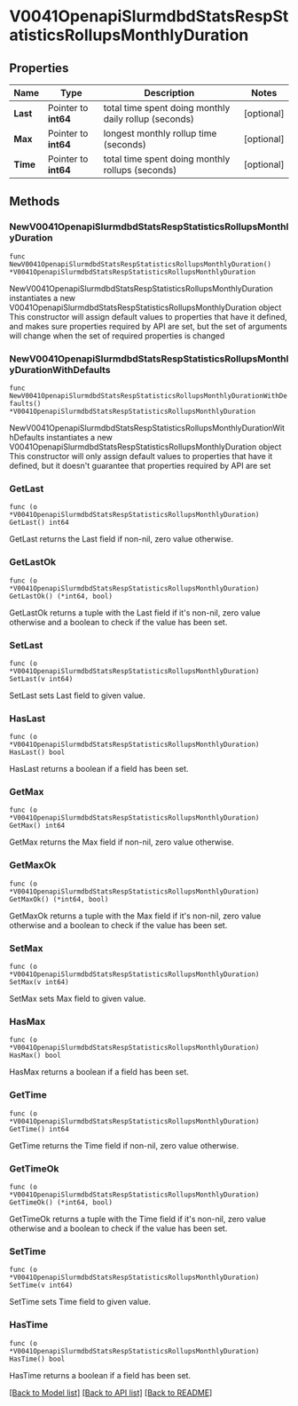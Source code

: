 # V0041OpenapiSlurmdbdStatsRespStatisticsRollupsMonthlyDuration

## Properties

Name | Type | Description | Notes
------------ | ------------- | ------------- | -------------
**Last** | Pointer to **int64** | total time spent doing monthly daily rollup (seconds) | [optional] 
**Max** | Pointer to **int64** | longest monthly rollup time (seconds) | [optional] 
**Time** | Pointer to **int64** | total time spent doing monthly rollups (seconds) | [optional] 

## Methods

### NewV0041OpenapiSlurmdbdStatsRespStatisticsRollupsMonthlyDuration

`func NewV0041OpenapiSlurmdbdStatsRespStatisticsRollupsMonthlyDuration() *V0041OpenapiSlurmdbdStatsRespStatisticsRollupsMonthlyDuration`

NewV0041OpenapiSlurmdbdStatsRespStatisticsRollupsMonthlyDuration instantiates a new V0041OpenapiSlurmdbdStatsRespStatisticsRollupsMonthlyDuration object
This constructor will assign default values to properties that have it defined,
and makes sure properties required by API are set, but the set of arguments
will change when the set of required properties is changed

### NewV0041OpenapiSlurmdbdStatsRespStatisticsRollupsMonthlyDurationWithDefaults

`func NewV0041OpenapiSlurmdbdStatsRespStatisticsRollupsMonthlyDurationWithDefaults() *V0041OpenapiSlurmdbdStatsRespStatisticsRollupsMonthlyDuration`

NewV0041OpenapiSlurmdbdStatsRespStatisticsRollupsMonthlyDurationWithDefaults instantiates a new V0041OpenapiSlurmdbdStatsRespStatisticsRollupsMonthlyDuration object
This constructor will only assign default values to properties that have it defined,
but it doesn't guarantee that properties required by API are set

### GetLast

`func (o *V0041OpenapiSlurmdbdStatsRespStatisticsRollupsMonthlyDuration) GetLast() int64`

GetLast returns the Last field if non-nil, zero value otherwise.

### GetLastOk

`func (o *V0041OpenapiSlurmdbdStatsRespStatisticsRollupsMonthlyDuration) GetLastOk() (*int64, bool)`

GetLastOk returns a tuple with the Last field if it's non-nil, zero value otherwise
and a boolean to check if the value has been set.

### SetLast

`func (o *V0041OpenapiSlurmdbdStatsRespStatisticsRollupsMonthlyDuration) SetLast(v int64)`

SetLast sets Last field to given value.

### HasLast

`func (o *V0041OpenapiSlurmdbdStatsRespStatisticsRollupsMonthlyDuration) HasLast() bool`

HasLast returns a boolean if a field has been set.

### GetMax

`func (o *V0041OpenapiSlurmdbdStatsRespStatisticsRollupsMonthlyDuration) GetMax() int64`

GetMax returns the Max field if non-nil, zero value otherwise.

### GetMaxOk

`func (o *V0041OpenapiSlurmdbdStatsRespStatisticsRollupsMonthlyDuration) GetMaxOk() (*int64, bool)`

GetMaxOk returns a tuple with the Max field if it's non-nil, zero value otherwise
and a boolean to check if the value has been set.

### SetMax

`func (o *V0041OpenapiSlurmdbdStatsRespStatisticsRollupsMonthlyDuration) SetMax(v int64)`

SetMax sets Max field to given value.

### HasMax

`func (o *V0041OpenapiSlurmdbdStatsRespStatisticsRollupsMonthlyDuration) HasMax() bool`

HasMax returns a boolean if a field has been set.

### GetTime

`func (o *V0041OpenapiSlurmdbdStatsRespStatisticsRollupsMonthlyDuration) GetTime() int64`

GetTime returns the Time field if non-nil, zero value otherwise.

### GetTimeOk

`func (o *V0041OpenapiSlurmdbdStatsRespStatisticsRollupsMonthlyDuration) GetTimeOk() (*int64, bool)`

GetTimeOk returns a tuple with the Time field if it's non-nil, zero value otherwise
and a boolean to check if the value has been set.

### SetTime

`func (o *V0041OpenapiSlurmdbdStatsRespStatisticsRollupsMonthlyDuration) SetTime(v int64)`

SetTime sets Time field to given value.

### HasTime

`func (o *V0041OpenapiSlurmdbdStatsRespStatisticsRollupsMonthlyDuration) HasTime() bool`

HasTime returns a boolean if a field has been set.


[[Back to Model list]](../README.md#documentation-for-models) [[Back to API list]](../README.md#documentation-for-api-endpoints) [[Back to README]](../README.md)


